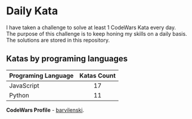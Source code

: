 # Daily Kata

I have taken a challenge to solve at least 1 CodeWars Kata every day.  
The purpose of this challenge is to keep honing my skills on a daily basis.  
The solutions are stored in this repository.

## Katas by programing languages

| Programing Language | Katas Count |
| ------------------- | :---------: |
| JavaScript          |          17 |
| Python              |          11 |


**CodeWars Profile** - [barvilenski](https://www.codewars.com/users/vbarv24).
